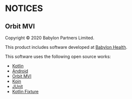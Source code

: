 # NOTICES

## Orbit MVI

Copyright &copy; 2020 Babylon Partners Limited.

This product includes software developed at [Babylon Health](http://www.babylonhealth.com/).

This software uses the following open source works:

- [Kotlin](https://github.com/JetBrains/kotlin)
- [Android](https://developer.android.com)
- [Orbit MVI](https://github.com/babylonhealth/orbit-mvi)
- [Koin](https://insert-koin.io/)
- [JUnit](https://junit.org/)
- [Kotlin Fixture](https://github.com/appmattus/kotlinfixture/)
